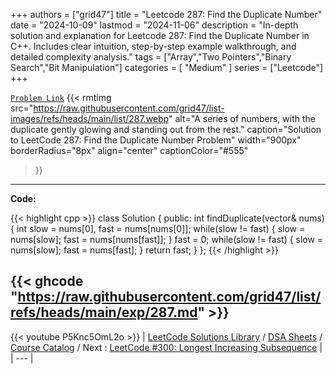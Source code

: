 
+++
authors = ["grid47"]
title = "Leetcode 287: Find the Duplicate Number"
date = "2024-10-09"
lastmod = "2024-11-06"
description = "In-depth solution and explanation for Leetcode 287: Find the Duplicate Number in C++. Includes clear intuition, step-by-step example walkthrough, and detailed complexity analysis."
tags = ["Array","Two Pointers","Binary Search","Bit Manipulation"]
categories = [
    "Medium"
]
series = ["Leetcode"]
+++



[`Problem Link`](https://leetcode.com/problems/find-the-duplicate-number/description/)
{{< rmtimg 
    src="https://raw.githubusercontent.com/grid47/list-images/refs/heads/main/list/287.webp" 
    alt="A series of numbers, with the duplicate gently glowing and standing out from the rest."
    caption="Solution to LeetCode 287: Find the Duplicate Number Problem"
    width="900px"
    borderRadius="8px"
    align="center" 
    captionColor="#555"
>}}
---
**Code:**

{{< highlight cpp >}}
class Solution {
public:
    int findDuplicate(vector<int>& nums) {
        int slow = nums[0], fast = nums[nums[0]];
        while(slow != fast) {
            slow = nums[slow];
            fast = nums[nums[fast]];
        }
        fast = 0;
        while(slow != fast) {
            slow = nums[slow];
            fast = nums[fast];
        }
        return fast;
    }
};
{{< /highlight >}}

{{< ghcode "https://raw.githubusercontent.com/grid47/list/refs/heads/main/exp/287.md" >}}
---
{{< youtube P5Knc5OmL2o >}}
| [LeetCode Solutions Library](https://grid47.xyz/leetcode/) / [DSA Sheets](https://grid47.xyz/sheets/) / [Course Catalog](https://grid47.xyz/courses/) / Next : [LeetCode #300: Longest Increasing Subsequence](https://grid47.xyz/posts/leetcode-300-longest-increasing-subsequence-solution/) |
| --- |
